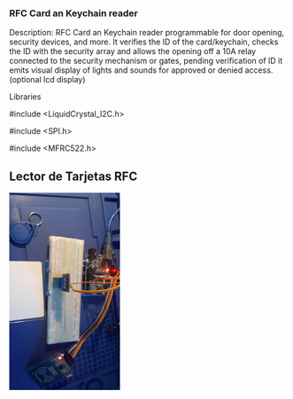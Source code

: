 ### RFC Card an Keychain reader

Description: RFC Card an Keychain reader programmable for door opening, security devices, and more.
It verifies the ID of the card/keychain, checks the ID with the security array and allows the opening off a 10A relay connected to the security mechanism or gates, pending verification of ID it emits visual display of lights and sounds for approved or denied access. (optional lcd display)

Libraries
 
#include <LiquidCrystal_I2C.h>

#include <SPI.h>

#include <MFRC522.h>

## Lector de Tarjetas RFC 

<img src="https://raw.githubusercontent.com/davidciliberto1/LectorTarjetaasRFC/main/images/WhatsApp%20Image%202021-08-20%20at%2010.01.18.jpeg" width="200"  style="text-align: right;"> 
